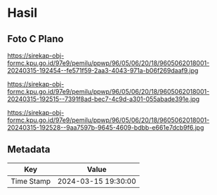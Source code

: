# Hasil

## Foto C Plano

https://sirekap-obj-formc.kpu.go.id/97e9/pemilu/ppwp/96/05/06/20/18/9605062018001-20240315-192454--fe571f59-2aa3-4043-971a-b06f269daaf9.jpg

https://sirekap-obj-formc.kpu.go.id/97e9/pemilu/ppwp/96/05/06/20/18/9605062018001-20240315-192515--7391f8ad-bec7-4c9d-a301-055abade391e.jpg

https://sirekap-obj-formc.kpu.go.id/97e9/pemilu/ppwp/96/05/06/20/18/9605062018001-20240315-192528--9aa7597b-9645-4609-bdbb-e661e7dcb9f6.jpg


## Metadata

| Key        | Value               |
| ---------- | ------------------- |
| Time Stamp | 2024-03-15 19:30:00 |



